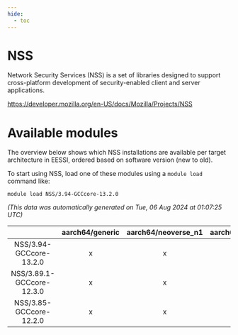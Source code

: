```yaml
---
hide:
  - toc
---
```


NSS
===


Network Security Services (NSS) is a set of libraries designed to support cross-platform development of security-enabled client and server applications.

https://developer.mozilla.org/en-US/docs/Mozilla/Projects/NSS
# Available modules


The overview below shows which NSS installations are available per target architecture in EESSI, ordered based on software version (new to old).

To start using NSS, load one of these modules using a `module load` command like:

```shell
module load NSS/3.94-GCCcore-13.2.0
```

*(This data was automatically generated on Tue, 06 Aug 2024 at 01:07:25 UTC)*  

| |aarch64/generic|aarch64/neoverse_n1|aarch64/neoverse_v1|x86_64/generic|x86_64/amd/zen2|x86_64/amd/zen3|x86_64/amd/zen4|x86_64/intel/haswell|x86_64/intel/skylake_avx512|
| :---: | :---: | :---: | :---: | :---: | :---: | :---: | :---: | :---: | :---: |
|NSS/3.94-GCCcore-13.2.0|x|x|x|x|x|x|x|x|x|
|NSS/3.89.1-GCCcore-12.3.0|x|x|x|x|x|x|x|x|x|
|NSS/3.85-GCCcore-12.2.0|x|x|x|x|x|x|-|x|x|
